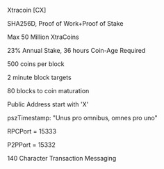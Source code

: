 Xtracoin [CX]

SHA256D, Proof of Work+Proof of Stake

Max 50 Million XtraCoins

23% Annual Stake, 36 hours Coin-Age Required

500 coins per block

2 minute block targets

80 blocks to coin maturation

Public Address start with 'X'

pszTimestamp: "Unus pro omnibus, omnes pro uno"

RPCPort = 15333

P2PPort = 15332

140 Character Transaction Messaging